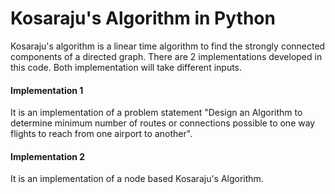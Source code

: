 # Kosaraju's Algorithm in Python
Kosaraju's algorithm is a linear time algorithm to find the strongly connected components of a directed graph.
There are 2 implementations developed in this code. Both implementation will take different inputs.

#### Implementation 1

It is an implementation of a problem statement "Design an Algorithm to determine minimum number of routes or connections possible to one way flights to reach from one airport to another".

#### Implementation 2

It is an implementation of a node based Kosaraju's Algorithm.
